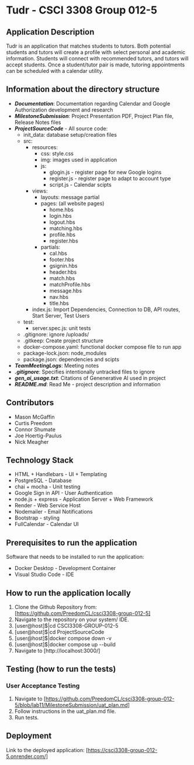 # Tudr - CSCI 3308 Group 012-5

## Application Description
Tudr is an application that matches students to tutors. Both potential students and tutors will create a profile with select personal and academic information. Students will connect with recommended tutors, and tutors will accept students. Once a student/tutor pair is made, tutoring appointments can be scheduled with a calendar utility.

## Information about the directory structure
- ***Documentation***: Documentation regarding Calendar and Google Authorization development and research
- ***MilestoneSubmission***: Project Presentation PDF, Project Plan file, Release Notes files
- ***ProjectSourceCode*** - All source code:
    - init_data: database setup/creation files
    - src:
        - resources:
            - css: style.css
            - img: images used in application
            - js:
                - glogin.js - register page for new Google logins
                - register.js - register page to adapt to account type
                - script.js - Calendar scipts
        - views:
          - layouts: message partial
          - pages: (all website pages)
            - home.hbs
            - login.hbs
            - logout.hbs
            - matching.hbs
            - profile.hbs
            - register.hbs
          - partials:
            - cal.hbs
            - footer.hbs
            - gsignin.hbs
            - header.hbs
            - match.hbs
            - matchProfile.hbs
            - message.hbs
            - nav.hbs
            - title.hbs
        - index.js: Import Dependencies, Connection to DB, API routes, Start Server, Test Users
    - test:
      - server.spec.js: unit tests
    - .gitignore: ignore /uploads/
    - .gitkeep: Create project structure
    - docker-compose.yaml: functional docker compose file to run app
    - package-lock.json: node_modules
    - package.json: dependencies and scipts
- ***TeamMeetingLogs***: Meeting notes
- ***.gitignore***: Specifies intentionally untracked files to ignore
- ***gen_ai_usage.txt***: Citations of Genenerative AI used in project
- ***README.md***: Read Me - project description and information

## Contributors
- Mason McGaffin
- Curtis Preedom
- Connor Shumate
- Joe Hoertig-Paulus
- Nick Meagher

## Technology Stack
- HTML + Handlebars - UI + Templating
- PostgreSQL - Database
- chai + mocha - Unit testing
- Google Sign in API - User Authentication
- node.js + express - Application Server + Web Framework
- Render - Web Service Host
- Nodemailer - Email Notifications
- Bootstrap - styling
- FullCalendar - Calendar UI

## Prerequisites to run the application
Software that needs to be installed to run the application:
- Docker Desktop - Development Container
- Visual Studio Code - IDE

## How to run the application locally
1. Clone the Github Repository from: [https://github.com/PreedomCL/csci3308-group-012-5]
2. Navigate to the repository on your system/ IDE. 
3. [user@host]$|cd CSCI3308-GROUP-012-5
4. [user@host]$|cd ProjectSourceCode
5. [user@host]$|docker compose down -v
6. [user@host]$|docker compose up --build
7. Navigate to [http://localhost:3000/]

## Testing (how to run the tests)
### User Acceptance Testing
1. Navigate to [https://github.com/PreedomCL/csci3308-group-012-5/blob/lab11/MilestoneSubmission/uat_plan.md]
2. Follow instructions in the uat_plan.md file.
3. Run tests. 

## Deployment
Link to the deployed application: [https://csci3308-group-012-5.onrender.com/]